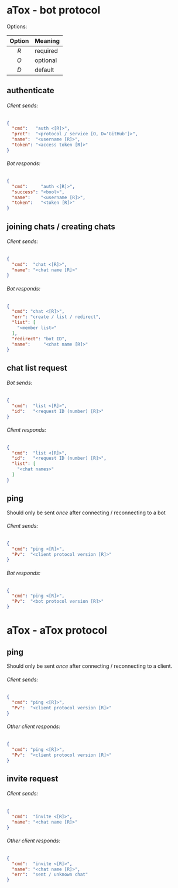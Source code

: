# aTox - bot protocol

Options:

| Option | Meaning   |
| :----: | --------- |
|  *R*   | required  |
|  *O*   | optional  |
|  *D*   | default   |

## authenticate

###### Client sends:

```json
{
  "cmd":   "auth <[R]>",
  "prot":  "<protocol / service [O, D='GitHub']>",
  "name":  "<username [R]>",
  "token": "<access token [R]>"
}
```

###### Bot responds:

```json
{
  "cmd":     "auth <[R]>",
  "success": "<bool>",
  "name":    "<username [R]>",
  "token":   "<token [R]>"
}
```

## joining chats / creating chats

###### Client sends:

```json
{
  "cmd":  "chat <[R]>",
  "name": "<chat name [R]>"
}
```

###### Bot responds:

```json
{
  "cmd": "chat <[R]>",
  "err": "create / list / redirect",
  "list": [
    "<member list>"
  ],
  "redirect": "bot ID",
  "name":     "<chat name [R]>"
}
```

## chat list request

###### Bot sends:

```json
{
  "cmd":  "list <[R]>",
  "id":   "<request ID (number) [R]>"
}
```

###### Client responds:

```json
{
  "cmd":  "list <[R]>",
  "id":   "<request ID (number) [R]>",
  "list": [
    "<chat names>"
  ]
}
```

## ping

Should only be sent *once* after connecting / reconnecting to a bot

###### Client sends:

```json
{
  "cmd": "ping <[R]>",
  "Pv":  "<client protocol version [R]>"
}
```

###### Bot responds:

```json
{
  "cmd": "ping <[R]>",
  "Pv":  "<bot protocol version [R]>"
}
```


# aTox - aTox protocol

## ping

Should only be sent *once* after connecting / reconnecting to a client.

###### Client sends:

```json
{
  "cmd": "ping <[R]>",
  "Pv":  "<client protocol version [R]>"
}
```

###### Other client responds:

```json
{
  "cmd": "ping <[R]>",
  "Pv":  "<client protocol version [R]>"
}
```

## invite request

###### Client sends:

```json
{
  "cmd":  "invite <[R]>",
  "name": "<chat name [R]>"
}
```

###### Other client responds:

```json
{
  "cmd":  "invite <[R]>",
  "name": "<chat name [R]>",
  "err":  "sent / unknown chat"
}
```
